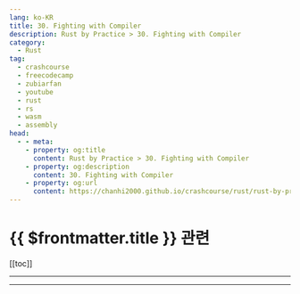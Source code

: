 ```yaml
---
lang: ko-KR
title: 30. Fighting with Compiler
description: Rust by Practice > 30. Fighting with Compiler
category: 
  - Rust
tag: 
  - crashcourse
  - freecodecamp
  - zubiarfan
  - youtube
  - rust
  - rs
  - wasm
  - assembly
head:
  - - meta:
    - property: og:title
      content: Rust by Practice > 30. Fighting with Compiler
    - property: og:description
      content: 30. Fighting with Compiler
    - property: og:url
      content: https://chanhi2000.github.io/crashcourse/rust/rust-by-practice/30.html
---
```


# {{ $frontmatter.title }} 관련

[[toc]]

---

---

<TagLinks />